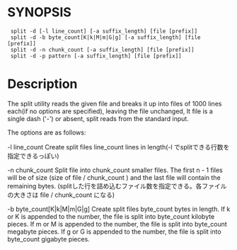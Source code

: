 # SYNOPSIS
     split -d [-l line_count] [-a suffix_length] [file [prefix]]
     split -d -b byte_count[K|k|M|m|G|g] [-a suffix_length] [file [prefix]]
     split -d -n chunk_count [-a suffix_length] [file [prefix]]
     split -d -p pattern [-a suffix_length] [file [prefix]]

# Description
The split utility reads the given file and breaks it up into files of 1000 lines each(if no options are specified), leaving the file unchanged, It file is a single dash ('-') or absent, split reads from the standard input.

The options are as follows:

-l line_count
	Create split files line_count lines in length(-l でsplitできる行数を指定できるっぽい)

-n chunk_count
	Split file into chunk_count smaller files. The first n - 1 files will be of size (size of file / chunk_count ) and the last file will contain the remaining bytes. (splitした行を詰め込むファイル数を指定できる。各ファイルの大きさは file / chunk_count になる)

-b byte_count[K|k|M|m|G|g]
	Create split files byte_count bytes in length. If k or K is appended to the number, the file is split into byte_count kilobyte pieces. If m or M is appended to the number, the file is split into byte_count megabyte pieces. If g or G is appended to the number, the file is split into byte_count gigabyte pieces.


